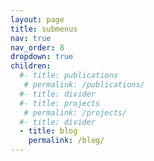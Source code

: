 ```yaml
---
layout: page
title: submenus
nav: true
nav_order: 8
dropdown: true
children:
  #- title: publications
   # permalink: /publications/
  #- title: divider
  #- title: projects
   # permalink: /projects/
  #- title: divider
  - title: blog
    permalink: /blog/
---
```

